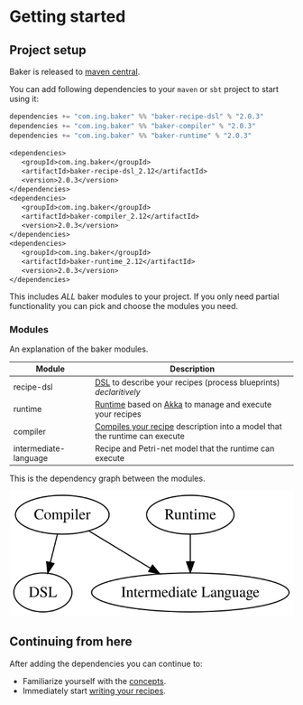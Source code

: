 # Getting started

## Project setup

Baker is released to [maven central](https://search.maven.org/search?q=com.ing.baker).

You can add following dependencies to your `maven` or `sbt` project to start using it:

``` scala tab="Sbt"
dependencies += "com.ing.baker" %% "baker-recipe-dsl" % "2.0.3"
dependencies += "com.ing.baker" %% "baker-compiler" % "2.0.3"
dependencies += "com.ing.baker" %% "baker-runtime" % "2.0.3"
```

``` maven tab="Maven"
<dependencies>
   <groupId>com.ing.baker</groupId>
   <artifactId>baker-recipe-dsl_2.12</artifactId>
   <version>2.0.3</version>
</dependencies>
<dependencies>
   <groupId>com.ing.baker</groupId>
   <artifactId>baker-compiler_2.12</artifactId>
   <version>2.0.3</version>
</dependencies>
<dependencies>
   <groupId>com.ing.baker</groupId>
   <artifactId>baker-runtime_2.12</artifactId>
   <version>2.0.3</version>
</dependencies>

```

This includes *ALL* baker modules to your project. If you only need partial functionality you can pick and choose the modules you need.

### Modules

An explanation of the baker modules.

| Module | Description |
| --- | --- |
| recipe-dsl | [DSL](recipe-dsl.md) to describe your recipes (process blueprints) *declaritively* |
| runtime | [Runtime](baker-runtime.md) based on [Akka](htts://www.akka.io) to manage and execute your recipes |
| compiler | [Compiles your recipe](baker-runtime.md#compiling-your-recipe) description into a model that the runtime can execute |
| intermediate-language | Recipe and Petri-net model that the runtime can execute |

This is the dependency graph between the modules.

![](../images/deps.svg)

## Continuing from here

After adding the dependencies you can continue to:

 - Familiarize yourself with the [concepts](concepts.md).
 - Immediately start [writing your recipes](recipe-dsl.md).